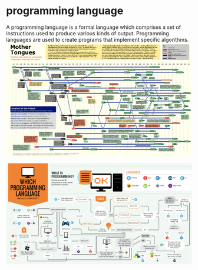 # programming language


A programming language is a formal language which comprises a set of
instructions used to produce various kinds of output. Programming
languages are used to create programs that implement specific
algorithms.\
![](./images/15008812.png?width=547)

![](./images/15008818.png?width=558)

